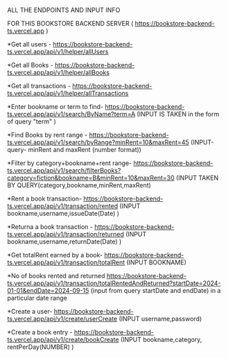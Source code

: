 ALL THE ENDPOINTS AND INPUT INFO

FOR THIS BOOKSTORE BACKEND SERVER ( https://bookstore-backend-ts.vercel.app )

*Get all users - https://bookstore-backend-ts.vercel.app/api/v1/helper/allUsers

*Get all Books -  https://bookstore-backend-ts.vercel.app/api/v1/helper/allBooks

*Get all transactions -                     https://bookstore-backend-ts.vercel.app/api/v1/helper/allTransactions

*Enter bookname or term to find-     https://bookstore-backend-ts.vercel.app/api/v1/search/ByName?term=A          (INPUT IS TAKEN in the form of query "term" )

*Find Books by rent range -           https://bookstore-backend-ts.vercel.app/api/v1/search/byRange?minRent=10&maxRent=45 (INPUT-query- minRent and maxRent (number format))

*Filter by category+bookname+rent range-  https://bookstore-backend-ts.vercel.app/api/v1/search/filterBooks?category=fiction&bookname=B&minRent=10&maxRent=30 (INPUT TAKEN BY QUERY(category,bookname,minRent,maxRent)

*Rent a book transaction-                 https://bookstore-backend-ts.vercel.app/api/v1/transaction/rented (INPUT bookname,username,issueDate(Date) )

*Returna a book transaction -            https://bookstore-backend-ts.vercel.app/api/v1/transaction/returned (INPUT bookname,username,returnDate(Date) )

*Get totalRent earned by a book-          https://bookstore-backend-ts.vercel.app/api/v1/transaction/totalRent (INPUT BOOKNAME)

*No of books rented and returned      https://bookstore-backend-ts.vercel.app/api/v1/transaction/totalRentedAndReturned?startDate=2024-01-01&endDate=2024-09-15       (input from query startDate and endDate)
in a particular date range 

*Create a user-                           https://bookstore-backend-ts.vercel.app/api/v1/create/userCreate  (INPUT username,password)

*Create a book entry -                 https://bookstore-backend-ts.vercel.app/api/v1/create/bookCreate      (INPUT bookname,category, rentPerDay(NUMBER) )


